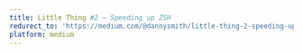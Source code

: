 ```yaml
---
title: Little Thing #2 — Speeding up ZSH
redurect_to: 'https://medium.com/@dannysmith/little-thing-2-speeding-up-zsh-f1860390f92'
platform: medium
---
```

